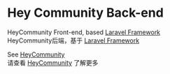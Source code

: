 Hey Community Back-end
========================

HeyCommunity Front-end, based [Laravel Framework](http://laravel.com)   
HeyCommunity后端，基于 [Laravel Framework](http://laravel.com)   


See [HeyCommunity](https://github.com/dev4living/HeyCommunity)   
请查看 [HeyCommunity](https://github.com/dev4living/HeyCommunity) 了解更多   


